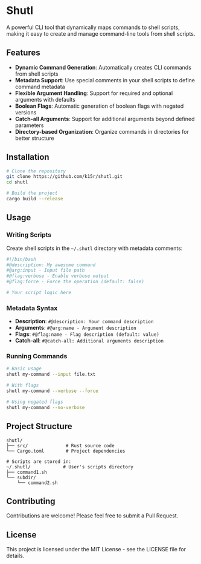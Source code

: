 # Shutl

A powerful CLI tool that dynamically maps commands to shell scripts, making it easy to create and manage command-line tools from shell scripts.

## Features

- **Dynamic Command Generation**: Automatically creates CLI commands from shell scripts
- **Metadata Support**: Use special comments in your shell scripts to define command metadata
- **Flexible Argument Handling**: Support for required and optional arguments with defaults
- **Boolean Flags**: Automatic generation of boolean flags with negated versions
- **Catch-all Arguments**: Support for additional arguments beyond defined parameters
- **Directory-based Organization**: Organize commands in directories for better structure

## Installation

```bash
# Clone the repository
git clone https://github.com/k15r/shutl.git
cd shutl

# Build the project
cargo build --release
```

## Usage

### Writing Scripts

Create shell scripts in the `~/.shutl` directory with metadata comments:

```bash
#!/bin/bash
#@description: My awesome command
#@arg:input - Input file path
#@flag:verbose - Enable verbose output
#@flag:force - Force the operation (default: false)

# Your script logic here
```

### Metadata Syntax

- **Description**: `#@description: Your command description`
- **Arguments**: `#@arg:name - Argument description`
- **Flags**: `#@flag:name - Flag description (default: value)`
- **Catch-all**: `#@catch-all: Additional arguments description`

### Running Commands

```bash
# Basic usage
shutl my-command --input file.txt

# With flags
shutl my-command --verbose --force

# Using negated flags
shutl my-command --no-verbose
```

## Project Structure

```
shutl/
├── src/              # Rust source code
└── Cargo.toml        # Project dependencies

# Scripts are stored in:
~/.shutl/            # User's scripts directory
├── command1.sh
└── subdir/
    └── command2.sh
```

## Contributing

Contributions are welcome! Please feel free to submit a Pull Request.

## License

This project is licensed under the MIT License - see the LICENSE file for details. 

